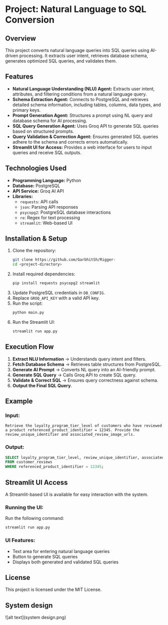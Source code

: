 # Project: Natural Language to SQL Conversion

## Overview

This project converts natural language queries into SQL queries using AI-driven processing. It extracts user intent, retrieves database schema, generates optimized SQL queries, and validates them.

## Features

- **Natural Language Understanding (NLU) Agent:** Extracts user intent, attributes, and filtering conditions from a natural language query.
- **Schema Extraction Agent:** Connects to PostgreSQL and retrieves detailed schema information, including tables, columns, data types, and primary keys.
- **Prompt Generation Agent:** Structures a prompt using NL query and database schema for AI processing.
- **SQL Query Generation Agent:** Uses Groq API to generate SQL queries based on structured prompts.
- **Query Validation & Correction Agent:** Ensures generated SQL queries adhere to the schema and corrects errors automatically.
- **Streamlit UI for Access:** Provides a web interface for users to input queries and receive SQL outputs.

## Technologies Used

- **Programming Language:** Python
- **Database:** PostgreSQL
- **API Service:** Groq AI API
- **Libraries:**
  - `requests`: API calls
  - `json`: Parsing API responses
  - `psycopg2`: PostgreSQL database interactions
  - `re`: Regex for text processing
  - `streamlit`: Web-based UI

## Installation & Setup

1. Clone the repository:
   ```sh
   git clone https://github.com/GarbhitSh/Rigger-
   cd <project-directory>
   ```
2. Install required dependencies:
   ```sh
   pip install requests psycopg2 streamlit
   ```
3. Update PostgreSQL credentials in `DB_CONFIG`.
4. Replace `GROQ_API_KEY` with a valid API key.
5. Run the script:
   ```sh
   python main.py
   ```
6. Run the Streamlit UI:
   ```sh
   streamlit run app.py
   ```

## Execution Flow

1. **Extract NLU Information** → Understands query intent and filters.
2. **Fetch Database Schema** → Retrieves table structures from PostgreSQL.
3. **Generate AI Prompt** → Converts NL query into an AI-friendly prompt.
4. **Generate SQL Query** → Calls Groq API to create SQL query.
5. **Validate & Correct SQL** → Ensures query correctness against schema.
6. **Output the Final SQL Query**.

## Example

### Input:

```
Retrieve the loyalty_program_tier_level of customers who have reviewed a product referenced_product_identifier = 12345. Provide the review_unique_identifier and associated_review_image_urls.
```

### Output:

```sql
SELECT loyalty_program_tier_level, review_unique_identifier, associated_review_image_urls
FROM customer_reviews
WHERE referenced_product_identifier = 12345;
```

## Streamlit UI Access
A Streamlit-based UI is available for easy interaction with the system.

### Running the UI:
Run the following command:
```sh
streamlit run app.py
```

### UI Features:
- Text area for entering natural language queries
- Button to generate SQL queries
- Displays both generated and validated SQL queries

## License

This project is licensed under the MIT License.

## System design
![alt text](system design.png)



